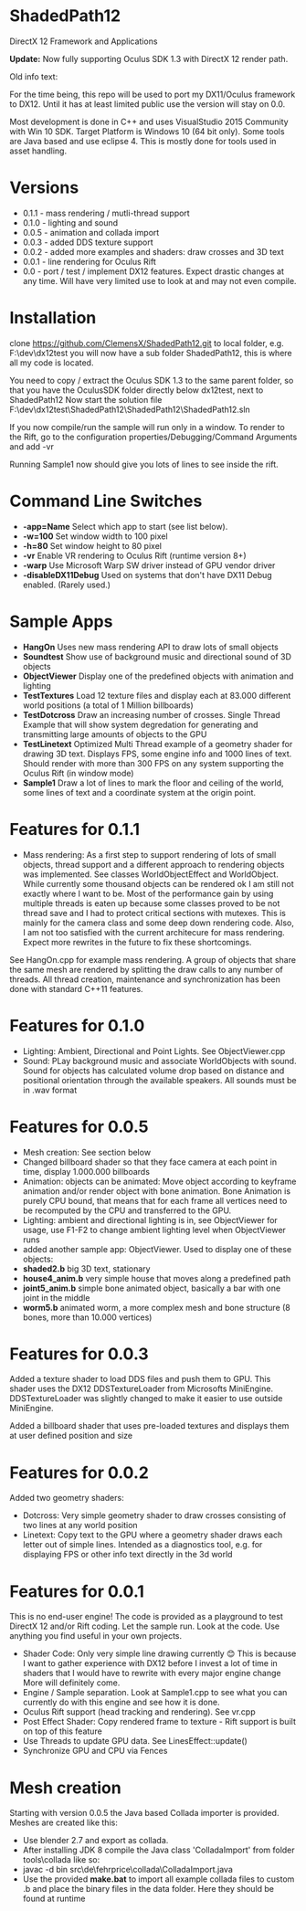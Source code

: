 # ShadedPath12
DirectX 12 Framework and Applications

**Update:** Now fully supporting Oculus SDK 1.3 with DirectX 12 render path.

Old info text:

For the time being, this repo will be used to port my DX11/Oculus framework to DX12. Until it has at least limited public use the version will stay on 0.0.

Most development is done in C++ and uses VisualStudio 2015 Community with Win 10 SDK.
Target Platform is Windows 10 (64 bit only).
Some tools are Java based and use eclipse 4. This is mostly done for tools used in asset handling.

# Versions
* 0.1.1 - mass rendering / mutli-thread support
* 0.1.0 - lighting and sound
* 0.0.5 - animation and collada import
* 0.0.3 - added DDS texture support
* 0.0.2 - added more examples and shaders: draw crosses and 3D text
* 0.0.1 - line rendering for Oculus Rift
* 0.0 - port / test / implement DX12 features. Expect drastic changes at any time. Will have very limited use to look at and may not even compile.

# Installation
clone https://github.com/ClemensX/ShadedPath12.git to local folder, e.g. F:\dev\dx12test
you will now have a sub folder ShadedPath12, this is where all my code is located.

You need to copy / extract the Oculus SDK 1.3 to the same parent folder, so that you have the OculusSDK folder directly below dx12test, next to ShadedPath12
Now start the solution file F:\dev\dx12test\ShadedPath12\ShadedPath12\ShadedPath12.sln

If you now compile/run the sample will run only in a window. To render to the Rift, go to the configuration properties/Debugging/Command Arguments and add -vr

Running Sample1 now should give you lots of lines to see inside the rift. 

# Command Line Switches
* **-app=Name** Select which app to start (see list below).
* **-w=100** Set window width to 100 pixel
* **-h=80**  Set window height to 80 pixel
* **-vr** Enable VR rendering to Oculus Rift (runtime version 8+)   
* **-warp** Use Microsoft Warp SW driver instead of GPU vendor driver
* **-disableDX11Debug** Used on systems that don't have DX11 Debug enabled. (Rarely used.)

# Sample Apps
* **HangOn**       Uses new mass rendering API to draw lots of small objects
* **Soundtest**    Show use of background music and directional sound of 3D objects
* **ObjectViewer** Display one of the predefined objects with animation and lighting
* **TestTextures** Load 12 texture files and display each at 83.000 different world positions (a total of 1 Million billboards)
* **TestDotcross** Draw an increasing number of crosses. Single Thread Example that will show system degredation for generating and transmitting large amounts of objects to the GPU
* **TestLinetext** Optimized Multi Thread example of a geometry shader for drawing 3D text. Displays FPS, some engine info and 1000 lines of text. Should render with more than 300 FPS on any system supporting the Oculus Rift (in window mode)
* **Sample1** Draw a lot of lines to mark the floor and ceiling of the world, some lines of text and a coordinate system at the origin point.

# Features for 0.1.1
* Mass rendering: As a first step to support rendering of lots of small objects, thread support and a different approach to rendering objects was implemented. See classes WorldObjectEffect and WorldObject.
While currently some thousand objects can be rendered ok I am still not exactly where I want to be. Most of the performance gain by using multiple threads is eaten up because some classes proved to be not thread save and I had to protect critical sections with mutexes.
This is mainly for the camera class and some deep down rendering code. Also, I am not too satisfied with the current architecure for mass rendering. Expect more rewrites in the future to fix these shortcomings.

See HangOn.cpp for example mass rendering. A group of objects that share the same mesh are rendered by splitting the draw calls to any number of threads. All thread creation, maintenance and synchronization has been done with standard C++11 features.

# Features for 0.1.0
* Lighting: Ambient, Directional and Point Lights. See ObjectViewer.cpp
* Sound: PLay background music and associate WorldObjects with sound. Sound for objects has calculated volume drop based on distance and positional orientation through the available speakers. All sounds must be in .wav format

# Features for 0.0.5
* Mesh creation: See section below
* Changed billboard shader so that they face camera at each point in time, display 1.000.000 billboards
* Animation: objects can be animated: Move object according to keyframe animation and/or render object with bone animation. Bone Animation is purely CPU bound, that means that for each frame all vertices need to be recomputed by the CPU and transferred to the GPU.
* Lighting: ambient and directional lighting is in, see ObjectViewer for usage, use F1-F2 to change ambient lighting level when ObjectViewer runs
* added another sample app: ObjectViewer. Used to display one of these objects:
* **shaded2.b** big 3D text, stationary
* **house4_anim.b** very simple house that moves along a predefined path
* **joint5_anim.b** simple bone animated object, basically a bar with one joint in the middle
* **worm5.b** animated worm, a more complex mesh and bone structure (8 bones, more than 10.000 vertices)

# Features for 0.0.3
Added a texture shader to load DDS files and push them to GPU. This shader uses the DX12 DDSTextureLoader from Microsofts MiniEngine. DDSTextureLoader was
slightly changed to make it easier to use outside MiniEngine.

Added a billboard shader that uses pre-loaded textures and displays them at user defined position and size

# Features for 0.0.2
Added two geometry shaders:
* Dotcross: Very simple geometry shader to draw crosses consisting of two lines at any world position
* Linetext: Copy text to the GPU where a geometry shader draws each letter out of simple lines. Intended as a diagnostics tool, e.g. for displaying FPS or other
info text directly in the 3d world


# Features for 0.0.1
This is no end-user engine! The code is provided as a playground to test DirectX 12 and/or Rift coding.
Let the sample run. Look at the code. Use anything you find useful in your own projects.
* Shader Code: Only very simple line drawing currently :blush: This is because I want to gather experience with DX12 before I invest a lot of time in shaders that I would have to rewrite with every major engine change
More will definitely come.
* Engine / Sample separation. Look at Sample1.cpp to see what you can currently do with this engine and see how it is done.
* Oculus Rift support (head tracking and rendering). See vr.cpp
* Post Effect Shader: Copy rendered frame to texture - Rift support is built on top of this feature
* Use Threads to update GPU data. See LinesEffect::update()
* Synchronize GPU and CPU via Fences

# Mesh creation
Starting with version 0.0.5 the Java based Collada importer is provided. Meshes are created like this:

* Use blender 2.7 and export as collada.
* After installing JDK 8 compile the Java class 'ColladaImport' from folder tools\collada like so:
* javac -d bin src\de\fehrprice\collada\ColladaImport.java
* Use the provided **make.bat** to import all example collada files to custom .b and place the binary files in the data folder. Here they should be found at runtime